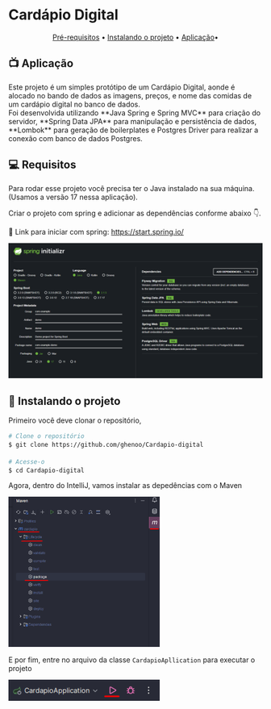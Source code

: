 <h1>Cardápio Digital</h1>

<p align="center">
  <a href="#pre-requisites">Pré-requisitos</a> •
  <a href="#how-to-use">Instalando o projeto</a> •
  <a href="#application">Aplicação</a>•
</p>

<h2 id="application">📺 Aplicação</h2>
Este projeto é um simples protótipo de um Cardápio Digital, aonde é alocado no bando de dados as imagens, preços, e nome das comidas de um cardápio digital no banco de dados.
<br>
Foi desenvolvida utilizando **Java Spring e Spring MVC** para criação do servidor, **Spring Data JPA** para manipulação e persistência de dados, **Lombok** para geração de boilerplates e Postgres Driver para realizar a conexão com banco de dados Postgres.

<h2 id="pre-requisites">💻 Requisitos</h2> 

Para rodar esse projeto você precisa ter o Java instalado na sua máquina. (Usamos a versão 17 nessa aplicação).
<br>

Criar o projeto com spring e adicionar as dependências conforme abaixo 👇.
<br>

📎 Link para iniciar com spring: https://start.spring.io/

<img width="850px" src="./.github/spring.png">

<h2 id="how-to-use"> 🚀 Instalando o projeto</h2>

Primeiro você deve clonar o repositório,

```bash
# Clone o repositório
$ git clone https://github.com/ghenoo/Cardapio-digital

# Acesse-o
$ cd Cardapio-digital
```

Agora, dentro do IntelliJ, vamos instalar as depedências com o Maven

<img width="300px" src="./.github/instalar-depend.png">

E por fim, entre no arquivo da classe `CardapioApllication` para executar o projeto

<img width="300px" src="./.github/executar.png">

